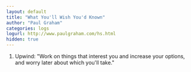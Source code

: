 ```yaml
---
layout: default
title: "What You'll Wish You'd Known"
author: "Paul Graham"
categories: logs
logurl: http://www.paulgraham.com/hs.html
hidden: true
---
```


1. Upwind: "Work on things that interest you and increase your options, and worry later about which you'll take."